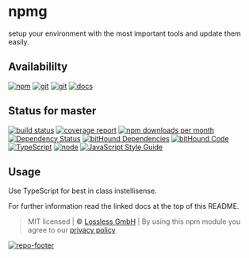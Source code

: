 # npmg

setup your environment with the most important tools and update them easily.

## Availabililty

[![npm](https://gitzone.gitlab.io/assets/repo-button-npm.svg)](https://www.npmjs.com/package/npmg)
[![git](https://gitzone.gitlab.io/assets/repo-button-git.svg)](https://GitLab.com/gitzone/npmg)
[![git](https://gitzone.gitlab.io/assets/repo-button-mirror.svg)](https://github.com/gitzone/npmg)
[![docs](https://gitzone.gitlab.io/assets/repo-button-docs.svg)](https://gitzone.gitlab.io/npmg/)

## Status for master

[![build status](https://GitLab.com/gitzone/npmg/badges/master/build.svg)](https://GitLab.com/gitzone/npmg/commits/master)
[![coverage report](https://GitLab.com/gitzone/npmg/badges/master/coverage.svg)](https://GitLab.com/gitzone/npmg/commits/master)
[![npm downloads per month](https://img.shields.io/npm/dm/npmg.svg)](https://www.npmjs.com/package/npmg)
[![Dependency Status](https://david-dm.org/gitzonetools/npmg.svg)](https://david-dm.org/gitzonetools/npmg)
[![bitHound Dependencies](https://www.bithound.io/github/gitzonetools/npmg/badges/dependencies.svg)](https://www.bithound.io/github/gitzonetools/npmg/master/dependencies/npm)
[![bitHound Code](https://www.bithound.io/github/gitzonetools/npmg/badges/code.svg)](https://www.bithound.io/github/gitzonetools/npmg)
[![TypeScript](https://img.shields.io/badge/TypeScript-2.x-blue.svg)](https://nodejs.org/dist/latest-v6.x/docs/api/)
[![node](https://img.shields.io/badge/node->=%206.x.x-blue.svg)](https://nodejs.org/dist/latest-v6.x/docs/api/)
[![JavaScript Style Guide](https://img.shields.io/badge/code%20style-standard-brightgreen.svg)](http://standardjs.com/)

## Usage

Use TypeScript for best in class instellisense.

For further information read the linked docs at the top of this README.

> MIT licensed | **&copy;** [Lossless GmbH](https://lossless.gmbh)
> | By using this npm module you agree to our [privacy policy](https://lossless.gmbH/privacy.html)

[![repo-footer](https://gitzone.gitlab.io/assets/repo-footer.svg)](https://git.zone)
